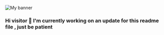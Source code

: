

![My banner](https://user-images.githubusercontent.com/58667227/168013734-84993357-e74e-440a-ad77-16e21f98275a.gif)



### Hi visitor 👋 I'm currently working on an update for this readme file , just be patient



<!--
**KvRae/KvRae** is a ✨ _special_ ✨ repository because its `README.md` (this file) appears on your GitHub profile.

Here are some ideas to get you started:

- 🔭 I’m currently working on ...
- 🌱 I’m currently learning ...
- 👯 I’m looking to collaborate on ...
- 🤔 I’m looking for help with ...
- 💬 Ask me about ...
- 📫 How to reach me: ...
- 😄 Pronouns: ...
- ⚡ Fun fact: ...
-->
